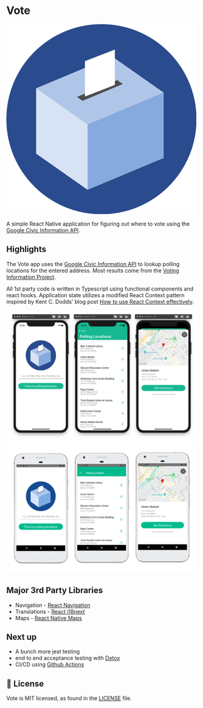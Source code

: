 # Vote

![img](https://github.com/steam/vote-react-native/blob/master/src/images/logo_vote.png)

A simple React Native application for figuring out where to vote using the
[Google Civic Information API](https://developers.google.com/civic-information).

## Highlights

The Vote app uses the
[Google Civic Information API](https://developers.google.com/civic-information) to lookup
polling locations for the entered address. Most results come from the
[Voting Information Project](https://www.votinginfoproject.org/).

All 1st party code is written in Typescript using functional components and react hooks.
Application state utilizes a modified React Context pattern inspired by Kent C. Dodds'
blog post
[How to use React Context effectively](https://kentcdodds.com/blog/how-to-use-react-context-effectively).

![img](https://github.com/steam/vote-react-native/blob/master/readme-images/ios.jpg)
![img](https://github.com/steam/vote-react-native/blob/master/readme-images/android.jpg)

## Major 3rd Party Libraries

- Navigation - [React Navigation](https://reactnavigation.org/)
- Translations - [React i18next](https://react.i18next.com/)
- Maps - [React Native Maps](https://github.com/react-native-maps/react-native-maps)

## Next up

- A bunch more jest testing
- end to end acceptance testing with [Detox](https://github.com/wix/Detox)
- CI/CD using [Github Actions](https://docs.github.com/en/free-pro-team@latest/actions)

## 📄 License

Vote is MIT licensed, as found in the [LICENSE][l] file.

[l]: https://github.com/steam/vote-react-native/blob/master/LICENSE
